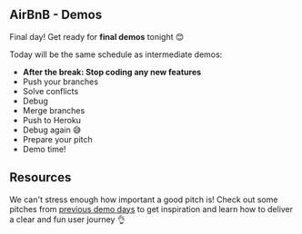 ## AirBnB - Demos

Final day! Get ready for **final demos** tonight 😊

Today will be the same schedule as intermediate demos:

- **After the break: Stop coding any new features**
- Push your branches
- Solve conflicts
- Debug
- Merge branches
- Push to Heroku
- Debug again 😅
- Prepare your pitch
- Demo time!


## Resources

We can't stress enough how important a good pitch is! Check out some pitches from [previous demo days](https://www.youtube.com/playlist?list=PLkbmdtbypn7R_BN6nFX-XZc7uDyMSxhye) to get inspiration and learn how to deliver a clear and fun user journey 👌
